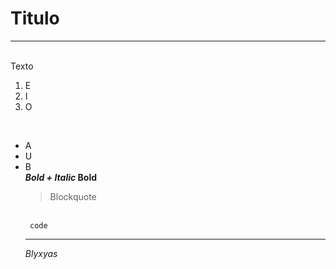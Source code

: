 <h1> Titulo </h1> <hr> <br> Texto <br> <ol> <li> E <li> I <li> O </ol> <br> <ul> <li> A <li> U <li> B <br> <b><i> Bold + Italic </b></i> <b> Bold </b> <blockquote> Blockquote </blockquote> <br> <code> code </code> <hr> <i> Blyxyas </i>